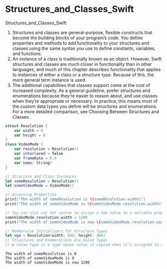 # Structures_and_Classes_Swift
Structures_and_Classes_Swift

1. Structures and classes are general-purpose, flexible constructs that become the building blocks of your program’s code. You define properties and methods to add functionality to your structures and classes using the same syntax you use to define constants, variables, and functions.
2. An instance of a class is traditionally known as an object. However, Swift structures and classes are much closer in functionality than in other languages, and much of this chapter describes functionality that applies to instances of either a class or a structure type. Because of this, the more general term instance is used.
3. The additional capabilities that classes support come at the cost of increased complexity. As a general guideline, prefer structures and enumerations because they’re easier to reason about, and use classes when they’re appropriate or necessary. In practice, this means most of the custom data types you define will be structures and enumerations. For a more detailed comparison, see Choosing Between Structures and Classes.


``` swift
struct Resolution {
    var width = 0
    var height = 0
}
class VideoMode {
    var resolution = Resolution()
    var interlaced = false
    var frameRate = 0.0
    var name: String?
}

// Structure and Class Instances
let someResolution = Resolution()
let someVideoMode = VideoMode()

// Accessing Properties
print("The width of someResolution is \(someResolution.width)")
print("The width of someVideoMode is \(someVideoMode.resolution.width)")

// You can also use dot syntax to assign a new value to a variable property:
someVideoMode.resolution.width = 1280
print("The width of someVideoMode is now \(someVideoMode.resolution.width)")

// Memberwise Initializers for Structure Types
let vga = Resolution(width: 640, height: 480)
// Structures and Enumerations Are Value Types
// A value type is a type whose value is copied when it’s assigned to a variable or constant, or when it’s passed to a function.
```


``` console
The width of someResolution is 0
The width of someVideoMode is 0
The width of someVideoMode is now 1280
```



